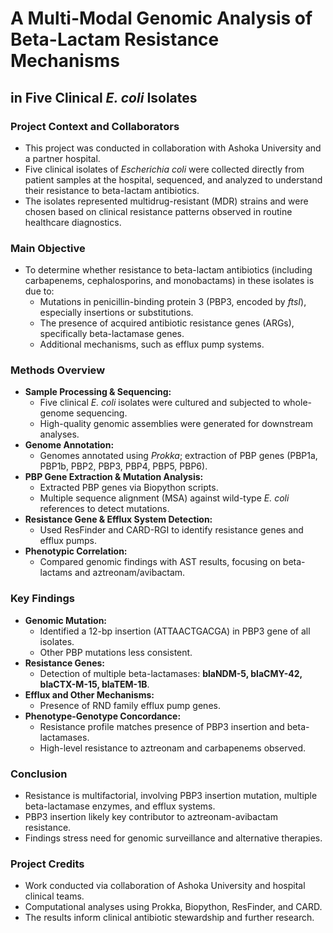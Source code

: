 # A Multi-Modal Genomic Analysis of Beta-Lactam Resistance Mechanisms  
## in Five Clinical *E. coli* Isolates

### Project Context and Collaborators
- This project was conducted in collaboration with Ashoka University and a partner hospital.
- Five clinical isolates of *Escherichia coli* were collected directly from patient samples at the hospital, sequenced, and analyzed to understand their resistance to beta-lactam antibiotics.
- The isolates represented multidrug-resistant (MDR) strains and were chosen based on clinical resistance patterns observed in routine healthcare diagnostics.

### Main Objective
- To determine whether resistance to beta-lactam antibiotics (including carbapenems, cephalosporins, and monobactams) in these isolates is due to:
  - Mutations in penicillin-binding protein 3 (PBP3, encoded by *ftsI*), especially insertions or substitutions.
  - The presence of acquired antibiotic resistance genes (ARGs), specifically beta-lactamase genes.
  - Additional mechanisms, such as efflux pump systems.

### Methods Overview
- **Sample Processing & Sequencing:**
  - Five clinical *E. coli* isolates were cultured and subjected to whole-genome sequencing.
  - High-quality genomic assemblies were generated for downstream analyses.
- **Genome Annotation:**
  - Genomes annotated using *Prokka*; extraction of PBP genes (PBP1a, PBP1b, PBP2, PBP3, PBP4, PBP5, PBP6).
- **PBP Gene Extraction & Mutation Analysis:**
  - Extracted PBP genes via Biopython scripts.
  - Multiple sequence alignment (MSA) against wild-type *E. coli* references to detect mutations.
- **Resistance Gene & Efflux System Detection:**
  - Used ResFinder and CARD-RGI to identify resistance genes and efflux pumps.
- **Phenotypic Correlation:**
  - Compared genomic findings with AST results, focusing on beta-lactams and aztreonam/avibactam.

### Key Findings
- **Genomic Mutation:**
  - Identified a 12-bp insertion (ATTAACTGACGA) in PBP3 gene of all isolates.
  - Other PBP mutations less consistent.
- **Resistance Genes:**
  - Detection of multiple beta-lactamases: **blaNDM-5, blaCMY-42, blaCTX-M-15, blaTEM-1B**.
- **Efflux and Other Mechanisms:**
  - Presence of RND family efflux pump genes.
- **Phenotype-Genotype Concordance:**
  - Resistance profile matches presence of PBP3 insertion and beta-lactamases.
  - High-level resistance to aztreonam and carbapenems observed.

### Conclusion
- Resistance is multifactorial, involving PBP3 insertion mutation, multiple beta-lactamase enzymes, and efflux systems.
- PBP3 insertion likely key contributor to aztreonam-avibactam resistance.
- Findings stress need for genomic surveillance and alternative therapies.

### Project Credits
- Work conducted via collaboration of Ashoka University and hospital clinical teams.
- Computational analyses using Prokka, Biopython, ResFinder, and CARD.
- The results inform clinical antibiotic stewardship and further research.

